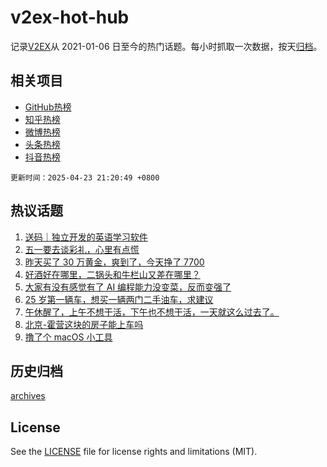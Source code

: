 # v2ex-hot-hub

 记录[V2EX](https://www.v2ex.com/)从 2021-01-06 日至今的热门话题。每小时抓取一次数据，按天[归档](archives)。
 
 ## 相关项目

- [GitHub热榜](https://github.com/it985/github-hot-hub)
- [知乎热榜](https://github.com/it985/zhihu-hot-hub)
- [微博热榜](https://github.com/it985/weibo-hot-hub)
- [头条热榜](https://github.com/it985/toutiao-hot-hub)
- [抖音热榜](https://github.com/it985/douyin-hot-hub)


 `更新时间：2025-04-23 21:20:49 +0800`

## 热议话题

1. [送码｜独立开发的英语学习软件](https://www.v2ex.com/t/1127438)
1. [五一要去谈彩礼，心里有点慌](https://www.v2ex.com/t/1127457)
1. [昨天买了 30 万黄金，爽到了，今天挣了 7700](https://www.v2ex.com/t/1127383)
1. [好酒好在哪里，二锅头和牛栏山又差在哪里？](https://www.v2ex.com/t/1127448)
1. [大家有没有感觉有了 AI 编程能力没变菜，反而变强了](https://www.v2ex.com/t/1127404)
1. [25 岁第一辆车，想买一辆两门二手油车，求建议](https://www.v2ex.com/t/1127440)
1. [午休醒了，上午不想干活，下午也不想干活，一天就这么过去了。](https://www.v2ex.com/t/1127502)
1. [北京-霍营这块的房子能上车吗](https://www.v2ex.com/t/1127542)
1. [撸了个 macOS 小工具](https://www.v2ex.com/t/1127436)

## 历史归档

[archives](archives)

## License

See the [LICENSE](LICENSE) file for license rights and limitations (MIT).
